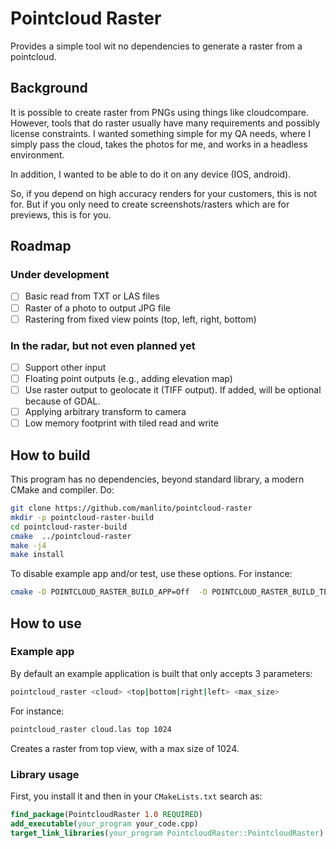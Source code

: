 # Pointcloud Raster #

Provides a simple tool wit no dependencies to generate a raster from a pointcloud.

## Background ##

It is possible to create raster from PNGs using things like cloudcompare. However, tools that do raster usually have many requirements and possibly license constraints. I wanted something simple for my QA needs, where I simply pass the cloud, takes the photos for me, and works in a headless environment. 

In addition, I wanted to be able to do it on any device (IOS, android).

So, if you depend on high accuracy renders for your customers, this is not for. But if you only need to create screenshots/rasters which are for previews, this is for you.

## Roadmap ##

### Under development ###

- [ ] Basic read from TXT or LAS files
- [ ] Raster of a photo to output JPG file
- [ ] Rastering from fixed view points (top, left, right, bottom)

### In the radar, but not even planned yet ###

- [ ] Support other input
- [ ] Floating point outputs (e.g., adding elevation map)
- [ ] Use raster output to geolocate it (TIFF output). If added, will be optional because of GDAL.
- [ ] Applying arbitrary transform to camera
- [ ] Low memory footprint with tiled read and write

## How to build ##

This program has no dependencies, beyond standard library, a modern CMake and compiler. Do:

```bash
git clone https://github.com/manlito/pointcloud-raster
mkdir -p pointcloud-raster-build
cd pointcloud-raster-build
cmake  ../pointcloud-raster
make -j4
make install
```

To disable example app and/or test, use these options. For instance:

```bash
cmake -D POINTCLOUD_RASTER_BUILD_APP=Off  -D POINTCLOUD_RASTER_BUILD_TESTS=Off ../pointcloud-raster
```

## How to use ##

### Example app ###

By default an example application is built that only accepts 3 parameters:

```bash
pointcloud_raster <cloud> <top|bottom|right|left> <max_size>
```

For instance:

```bash
pointcloud_raster cloud.las top 1024
```

Creates a raster from top view, with a max size of 1024.

### Library usage ###

First, you install it and then in your `CMakeLists.txt` search as:

```cmake
find_package(PointcloudRaster 1.0 REQUIRED)
add_executable(your_program your_code.cpp)
target_link_libraries(your_program PointcloudRaster::PointcloudRaster)

```
